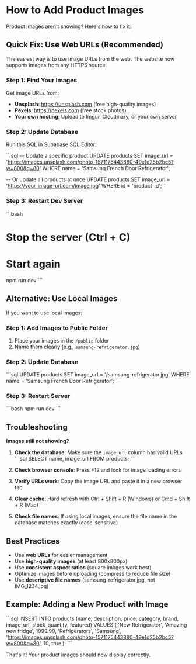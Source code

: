 # How to Add Product Images

Product images aren't showing? Here's how to fix it:

## Quick Fix: Use Web URLs (Recommended)

The easiest way is to use image URLs from the web. The website now supports images from any HTTPS source.

### Step 1: Find Your Images

Get image URLs from:

- **Unsplash**: https://unsplash.com (free high-quality images)
- **Pexels**: https://pexels.com (free stock photos)
- **Your own hosting**: Upload to Imgur, Cloudinary, or your own server

### Step 2: Update Database

Run this SQL in Supabase SQL Editor:

\`\`\`sql
-- Update a specific product
UPDATE products
SET image_url = 'https://images.unsplash.com/photo-1571175443880-49e1d25b2bc5?w=800&q=80'
WHERE name = 'Samsung French Door Refrigerator';

-- Or update all products at once
UPDATE products SET image_url = 'https://your-image-url.com/image.jpg' WHERE id = 'product-id';
\`\`\`

### Step 3: Restart Dev Server

\`\`\`bash

# Stop the server (Ctrl + C)

# Start again

npm run dev
\`\`\`

## Alternative: Use Local Images

If you want to use local images:

### Step 1: Add Images to Public Folder

1. Place your images in the `/public` folder
2. Name them clearly (e.g., `samsung-refrigerator.jpg`)

### Step 2: Update Database

\`\`\`sql
UPDATE products
SET image_url = '/samsung-refrigerator.jpg'
WHERE name = 'Samsung French Door Refrigerator';
\`\`\`

### Step 3: Restart Server

\`\`\`bash
npm run dev
\`\`\`

## Troubleshooting

**Images still not showing?**

1. **Check the database**: Make sure the `image_url` column has valid URLs
   \`\`\`sql
   SELECT name, image_url FROM products;
   \`\`\`

2. **Check browser console**: Press F12 and look for image loading errors

3. **Verify URLs work**: Copy the image URL and paste it in a new browser tab

4. **Clear cache**: Hard refresh with Ctrl + Shift + R (Windows) or Cmd + Shift + R (Mac)

5. **Check file names**: If using local images, ensure the file name in the database matches exactly (case-sensitive)

## Best Practices

- Use **web URLs** for easier management
- Use **high-quality images** (at least 800x800px)
- Use **consistent aspect ratios** (square images work best)
- Optimize images before uploading (compress to reduce file size)
- Use **descriptive file names** (samsung-refrigerator.jpg, not IMG_1234.jpg)

## Example: Adding a New Product with Image

\`\`\`sql
INSERT INTO products (name, description, price, category, brand, image_url, stock_quantity, featured)
VALUES (
'New Refrigerator',
'Amazing new fridge',
1999.99,
'Refrigerators',
'Samsung',
'https://images.unsplash.com/photo-1571175443880-49e1d25b2bc5?w=800&q=80',
10,
true
);
\`\`\`

That's it! Your product images should now display correctly.
